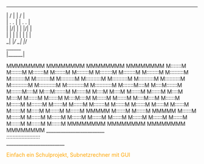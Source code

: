 ___  ___      ___  ___     
|  \/  |      |  \/  |     
| .  . |      | .  . |     
| |\/| |      | |\/| |     
| |  | |      | |  | |    
\_|  |_/      \_|  |_/     
     ______      
    |______|



                                                                                          
                                                                                      
MMMMMMMM               MMMMMMMM                        MMMMMMMM               MMMMMMMM
M:::::::M             M:::::::M                        M:::::::M             M:::::::M
M::::::::M           M::::::::M                        M::::::::M           M::::::::M
M:::::::::M         M:::::::::M                        M:::::::::M         M:::::::::M
M::::::::::M       M::::::::::M                        M::::::::::M       M::::::::::M
M:::::::::::M     M:::::::::::M                        M:::::::::::M     M:::::::::::M
M:::::::M::::M   M::::M:::::::M                        M:::::::M::::M   M::::M:::::::M
M::::::M M::::M M::::M M::::::M                        M::::::M M::::M M::::M M::::::M
M::::::M  M::::M::::M  M::::::M                        M::::::M  M::::M::::M  M::::::M
M::::::M   M:::::::M   M::::::M                        M::::::M   M:::::::M   M::::::M
M::::::M    M:::::M    M::::::M                        M::::::M    M:::::M    M::::::M
M::::::M     MMMMM     M::::::M                        M::::::M     MMMMM     M::::::M
M::::::M               M::::::M                        M::::::M               M::::::M
M::::::M               M::::::M                        M::::::M               M::::::M
M::::::M               M::::::M                        M::::::M               M::::::M
MMMMMMMM               MMMMMMMM                        MMMMMMMM               MMMMMMMM
                               ________________________                               
                               _::::::::::::::::::::::_                               
                               ________________________                               
                                                                                      
                                                                                      
                                                                                      
                                                                                      

<span style="color:orange;">Einfach ein Schulprojekt, Subnetzrechner mit GUI</span>
